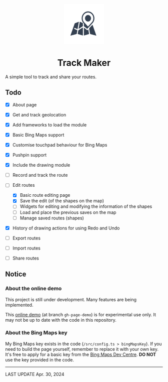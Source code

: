<div style="text-align: center">
<img src="/public/favicon.svg" width=128 height=128/>

# Track Maker

</div>

A simple tool to track and share your routes.

## Todo
- [x] About page
- [x] Get and track geolocation
- [x] Add frameworks to load the module
- [x] Basic Bing Maps support
- [x] Customise touchpad behaviour for Bing Maps
- [x] Pushpin support
- [x] Include the drawing module
- [ ] Record and track the route
- [ ] Edit routes

    - [x] Basic route editing page
    - [x] Save the edit (of the shapes on the map)
    - [ ] Widgets for editing and modifying the information of the shapes
    - [ ] Load and place the previous saves on the map
    - [ ] Manage saved routes (shapes)

- [x] History of drawing actions for using Redo and Undo
- [ ] Export routes
- [ ] Import routes
- [ ] Share routes

## Notice

### About the online demo

This project is still under development. Many features are being implemented.

This [<u>online demo</u>](https://anson2251.github.io/trackmaker/) (at branch `gh-page-demo`) is for experimental use only. It may not be up to date with the code in this repository.

### About the Bing Maps key

My Bing Maps key exists in the code (`/src/config.ts > bingMapsKey`). If you need to build the page yourself, remember to replace it with your own key. It's free to apply for a basic key from the [Bing Maps Dev Centre](https://www.bingmapsportal.com/).
**DO NOT** use the key provided in the code.

---

LAST UPDATE Apr. 30, 2024
